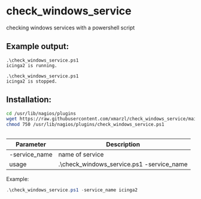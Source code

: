 # check_windows_service
checking windows services with a powershell script

## Example output:
```
.\check_windows_service.ps1
icinga2 is running.
```
```
.\check_windows_service.ps1
icinga2 is stopped.
```


## Installation:
```sh
cd /usr/lib/nagios/plugins
wget https://raw.githubusercontent.com/xmarzl/check_windows_service/main/check_windows_service.ps1
chmod 750 /usr/lib/nagios/plugins/check_windows_service.ps1
```
## 

| Parameter         | Description                 |
| ----------------- | --------------------------- |
| -service_name     | name of service             |
| usage | .\check_windows_service.ps1 -service_name <servicename> |

Example:
```powershell
.\check_windows_service.ps1 -service_name icinga2
```
